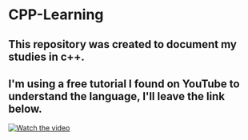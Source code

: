 # CPP-Learning
## This repository was created to document my studies in c++.
## I'm using a free tutorial I found on YouTube to understand the language, I'll leave the link below.
[![Watch the video](https://i.ytimg.com/vi/-TkoO8Z07hI/maxresdefault.jpg)](https://youtu.be/-TkoO8Z07hI)
